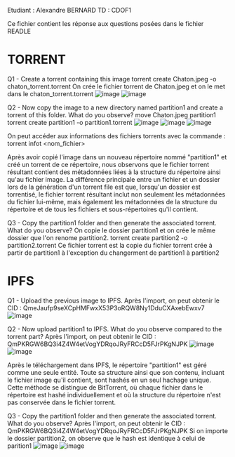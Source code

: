 Etudiant : Alexandre BERNARD
TD : CDOF1

Ce fichier contient les réponse aux questions posées dans le fichier READLE

# TORRENT  
Q1 - Create a torrent containing this image
torrent create Chaton.jpeg -o chaton_torrent.torrent
On crée le fichier torrent de Chaton.jpeg et on le met dans le chaton_torrent.torrent
![image](https://github.com/AlexandreBernard1/Workshop2/assets/149503355/47fcf900-7275-4839-977a-50a4fa277769)
![image](https://github.com/AlexandreBernard1/Workshop2/assets/149503355/46cc1684-6768-4482-a859-1308c3968fda)


Q2 - Now copy the image to a new directory named partition1 and create a torrent of this folder. What do you observe?
move Chaton.jpeg partition1
torrent create partition1 -o partition1.torrent
![image](https://github.com/AlexandreBernard1/Workshop2/assets/149503355/136ef52f-605d-48a3-8572-96b07bc1bf39)
![image](https://github.com/AlexandreBernard1/Workshop2/assets/149503355/4f4058f1-7e75-4b1e-a370-aa3fd5b9a23a)
![image](https://github.com/AlexandreBernard1/Workshop2/assets/149503355/9630a2ae-e821-4200-b431-80c29b036df5)

On peut accéder aux informations des fichiers torrents avec la commande : 
torrent infot <nom_fichier>

Après avoir copié l'image dans un nouveau répertoire nommé "partition1" et créé un torrent de ce répertoire,
nous observons que le fichier torrent résultant contient des métadonnées liées à la structure du répertoire ainsi qu'au fichier image.
La différence principale entre un fichier et un dossier lors de la génération d'un torrent file est que, lorsqu'un dossier est torrentisé,
le fichier torrent résultant inclut non seulement les métadonnées du fichier lui-même, 
mais également les métadonnées de la structure du répertoire et de tous les fichiers et sous-répertoires qu'il contient.


Q3 - Copy the partition1 folder and then generate the associated torrent. What do you observe?
On copie le dossier partition1 et on crée le même dossier que l'on renome partition2. 
torrent create partition2 -o partition2.torrent
Ce fichier torrent est la copie du fichier torrent crée à partir de partition1 à l'exception du changerment de partition1 à partition2

# IPFS
Q1 - Upload the previous image to IPFS.
Après l'import, on peut obtenir le CID : QmeJaufp9seXCpHMFwxX53P3oRQW8Ny1DduCXAxebEwxv7
![image](https://github.com/AlexandreBernard1/Workshop2/assets/149503355/369daefc-f581-474e-a598-d698412cb3aa)

Q2 - Now upload partition1 to IPFS. What do you observe compared to the torrent part?
Après l'import, on peut obtenir le CID : QmPKRGW6BQ3i4Z4W4etVogYDRqoJRyFRCcD5FJrPKgNJPK
![image](https://github.com/AlexandreBernard1/Workshop2/assets/149503355/0537d9ba-171f-48e3-bab2-b1bc7c82918c)
![image](https://github.com/AlexandreBernard1/Workshop2/assets/149503355/3e417b20-3ed8-4c22-90e1-9eb75e61180f)

Après le téléchargement dans IPFS, le répertoire "partition1" est géré comme une seule entité.
Toute sa structure ainsi que son contenu, incluant le fichier image qu'il contient, sont hashés en un seul hachage unique.
Cette méthode se distingue de BitTorrent, où chaque fichier dans le répertoire est hashé individuellement et où la structure du répertoire n'est pas conservée dans le fichier torrent.

Q3 - Copy the partition1 folder and then generate the associated torrent. What do you observe?
Après l'import, on peut obtenir le CID : QmPKRGW6BQ3i4Z4W4etVogYDRqoJRyFRCcD5FJrPKgNJPK
Si on importe le dossier partition2, on observe que le hash est identique à celui de parition1
![image](https://github.com/AlexandreBernard1/Workshop2/assets/149503355/b21b5911-cd10-49fa-8019-aeba80a78b0d)
![image](https://github.com/AlexandreBernard1/Workshop2/assets/149503355/b9e13d77-5ccc-410a-a070-6d49f650e3d0)

